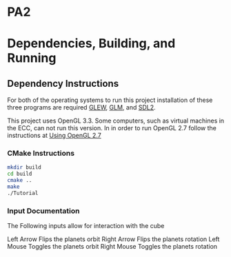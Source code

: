 # PA2

# Dependencies, Building, and Running

## Dependency Instructions
For both of the operating systems to run this project installation of these three programs are required [GLEW](http://glew.sourceforge.net/), [GLM](http://glm.g-truc.net/0.9.7/index.html), and [SDL2](https://wiki.libsdl.org/Tutorials).

This project uses OpenGL 3.3. Some computers, such as virtual machines in the ECC, can not run this version. In in order to run OpenGL 2.7 follow the instructions at [Using OpenGL 2.7](https://github.com/HPC-Vis/computer-graphics/wiki/Using-OpenGL-2.7)

### CMake Instructions

```bash
mkdir build
cd build
cmake ..
make
./Tutorial
```

### Input Documentation
The Following inputs allow for interaction with the cube

Left Arrow Flips the planets orbit
Right Arrow Flips the planets rotation
Left Mouse Toggles the planets orbit
Right Mouse Toggles the planets rotation

